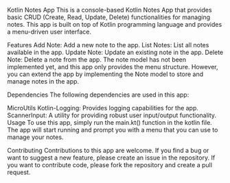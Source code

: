 Kotlin Notes App 
This is a console-based Kotlin Notes App that provides basic CRUD (Create, Read, Update, Delete) functionalities for managing notes. This app is built on top of Kotlin programming language and provides a menu-driven user interface.

Features
Add Note: Add a new note to the app.
List Notes: List all notes available in the app.
Update Note: Update an existing note in the app.
Delete Note: Delete a note from the app.
The note model has not been implemented yet, and this app only provides the menu structure. However, you can extend the app by implementing the Note model to store and manage notes in the app.

Dependencies
The following dependencies are used in this app:

MicroUtils Kotlin-Logging: Provides logging capabilities for the app.
ScannerInput: A utility for providing robust user input/output functionality.
Usage
To use this app, simply run the main.kt() function in the kotlin file. The app will start running and prompt you with a menu that you can use to manage your notes.

Contributing
Contributions to this app are welcome. If you find a bug or want to suggest a new feature, please create an issue in the repository. If you want to contribute code, please fork the repository and create a pull request.





